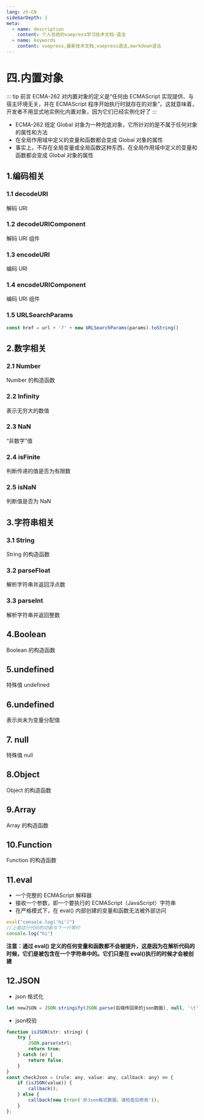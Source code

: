 ```yaml
---
lang: zh-CN
sidebarDepth: 1
meta:
  - name: description
    content: 个人总结的vuepress学习技术文档-语法
  - name: keywords
    content: vuepress,最新技术文档,vuepress语法,markdown语法
---
```


# 四.内置对象

::: tip 前言
ECMA-262 对内置对象的定义是“任何由 ECMAScript 实现提供、与宿主环境无关，并在 ECMAScript 程序开始执行时就存在的对象”。这就意味着，开发者不用显式地实例化内置对象，因为它们已经实例化好了
:::

- ECMA-262 规定 Global 对象为一种兜底对象，它所针对的是不属于任何对象的属性和方法
- 在全局作用域中定义的变量和函数都会变成 Global 对象的属性
- 事实上，不存在全局变量或全局函数这种东西，在全局作用域中定义的变量和函数都会变成 Global 对象的属性

## 1.编码相关

### 1.1 decodeURI

解码 URI

### 1.2 decodeURIComponent

解码 URI 组件

### 1.3 encodeURI

编码 URI

### 1.4 encodeURIComponent

编码 URI 组件

### 1.5 URLSearchParams

```js
const href = url + '?' + new URLSearchParams(params).toString()
```

## 2.数字相关

### 2.1 Number

Number 的构造函数

### 2.2 Infinity

表示无穷大的数值

### 2.3 NaN

“非数字”值

### 2.4 isFinite

判断传递的值是否为有限数

### 2.5 isNaN

判断值是否为 NaN

## 3.字符串相关

### 3.1 String

String 的构造函数

### 3.2 parseFloat

解析字符串并返回浮点数

### 3.3 parseInt

解析字符串并返回整数

## 4.Boolean

Boolean 的构造函数

## 5.undefined

特殊值 undefined

## 6.undefined

表示尚未为变量分配值

## 7. null

特殊值 null

## 8.Object

Object 的构造函数

## 9.Array

Array 的构造函数

## 10.Function

Function 的构造函数

## 11.eval

- 一个完整的 ECMAScript 解释器
- 接收一个参数，即一个要执行的 ECMAScript（JavaScript）字符串
- 在严格模式下，在 eval() 内部创建的变量和函数无法被外部访问

```js
eval("console.log('hi')")
//上面这行代码的功能与下一行等价
console.log("hi")
```

**注意：通过 eval() 定义的任何变量和函数都不会被提升，这是因为在解析代码的时候，它们是被包含在一个字符串中的。它们只是在 eval()执行的时候才会被创建**

## 12.JSON

- json 格式化
```js
let newJSON = JSON.stringify(JSON.parse(后端传回来的json数据), null, '\t')
```
- json校验
  
```js
function isJSON(str: string) {
    try {
        JSON.parse(str);
        return true;
    } catch (e) {
        return false;
    }
}
const checkJson = (rule: any, value: any, callback: any) => {
    if (isJSON(value)) {
        callback();
    } else {
        callback(new Error('非Json格式数据，请检查后修改'));
    }
};
```
